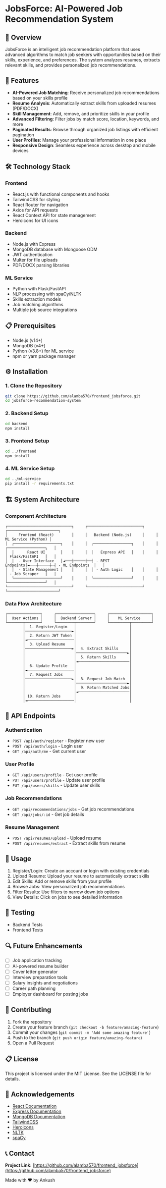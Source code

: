 # JobsForce: AI-Powered Job Recommendation System

## 🌟 Overview

JobsForce is an intelligent job recommendation platform that uses advanced algorithms to match job seekers with opportunities based on their skills, experience, and preferences. The system analyzes resumes, extracts relevant skills, and provides personalized job recommendations.

## 🚀 Features

- **AI-Powered Job Matching**: Receive personalized job recommendations based on your skills profile
- **Resume Analysis**: Automatically extract skills from uploaded resumes (PDF/DOCX)
- **Skill Management**: Add, remove, and prioritize skills in your profile
- **Advanced Filtering**: Filter jobs by match score, location, keywords, and more
- **Paginated Results**: Browse through organized job listings with efficient pagination
- **User Profiles**: Manage your professional information in one place
- **Responsive Design**: Seamless experience across desktop and mobile devices

## 🛠️ Technology Stack

### Frontend
- React.js with functional components and hooks
- TailwindCSS for styling
- React Router for navigation
- Axios for API requests
- React Context API for state management
- Heroicons for UI icons

### Backend
- Node.js with Express
- MongoDB database with Mongoose ODM
- JWT authentication
- Multer for file uploads
- PDF/DOCX parsing libraries

### ML Service
- Python with Flask/FastAPI
- NLP processing with spaCy/NLTK
- Skills extraction models
- Job matching algorithms
- Multiple job source integrations

## 📋 Prerequisites

- Node.js (v14+)
- MongoDB (v4+)
- Python (v3.8+) for ML service
- npm or yarn package manager

## ⚙️ Installation

### 1. Clone the Repository
```bash
git clone https://github.com/alamba570/frontend_jobsforce.git
cd jobsforce-recommendation-system
```

### 2. Backend Setup
```bash
cd backend
npm install
```

### 3. Frontend Setup
```bash
cd ../frontend
npm install
```

### 4. ML Service Setup
```bash
cd ../ml-service
pip install -r requirements.txt
```

## 🏗️ System Architecture

### Component Architecture
```
┌─────────────────────────────┐     ┌─────────────────────────┐     ┌───────────────────────┐
│     Frontend (React)        │     │   Backend (Node.js)     │     │   ML Service (Python) │
│  ┌─────────────────────┐    │     │  ┌─────────────────┐    │     │ ┌─────────────────┐   │
│  │      React UI       │    │     │  │   Express API   │    │     │ │ Flask/FastAPI   │   │
│  │  - User Interface   │◄───┼─────┼──┤ - REST Endpoints│◄───┼─────┼─┤ - ML Endpoints  │   │
│  │  - State Management │    │     │  │ - Auth Logic    │    │     │ │ - Job Scraper   │   │
│  └─────────────────────┘    │     │  └─────────────────┘    │     │ └─────────────────┘   │
└─────────────────────────────┘     └─────────────────────────┘     └───────────────────────┘
```

### Data Flow Architecture
```
┌───────────────┐     ┌─────────────────┐     ┌───────────────────┐
│  User Actions │     │  Backend Server │     │    ML Service     │
└───────┬───────┘     └────────┬────────┘     └─────────┬─────────┘
        │  1. Register/Login   │                        │
        │─────────────────────►│                        │
        │  2. Return JWT Token │                        │
        │◄─────────────────────│                        │
        │  3. Upload Resume    │                        │
        │─────────────────────►│  4. Extract Skills     │
        │                      │───────────────────────►│
        │                      │  5. Return Skills      │
        │                      │◄───────────────────────│
        │  6. Update Profile   │                        │
        │◄─────────────────────│                        │
        │  7. Request Jobs     │                        │
        │─────────────────────►│  8. Request Job Match  │
        │                      │───────────────────────►│
        │                      │  9. Return Matched Jobs│
        │                      │◄───────────────────────│
        │ 10. Return Jobs      │                        │
        │◄─────────────────────│                        │
```

## 🔄 API Endpoints

### Authentication
- `POST /api/auth/register` - Register new user
- `POST /api/auth/login` - Login user
- `GET /api/auth/me` - Get current user

### User Profile
- `GET /api/users/profile` - Get user profile
- `PUT /api/users/profile` - Update user profile
- `PUT /api/users/skills` - Update user skills

### Job Recommendations
- `GET /api/recommendations/jobs` - Get job recommendations
- `GET /api/jobs/:id` - Get job details

### Resume Management
- `POST /api/resumes/upload` - Upload resume
- `POST /api/resumes/extract` - Extract skills from resume

## 🌟 Usage

1. Register/Login: Create an account or login with existing credentials
2. Upload Resume: Upload your resume to automatically extract skills
3. Edit Skills: Add or remove skills from your profile
4. Browse Jobs: View personalized job recommendations
5. Filter Results: Use filters to narrow down job options
6. View Details: Click on jobs to see detailed information

## 🧪 Testing

- Backend Tests
- Frontend Tests

## 🔍 Future Enhancements

- [ ] Job application tracking
- [ ] AI-powered resume builder
- [ ] Cover letter generator
- [ ] Interview preparation tools
- [ ] Salary insights and negotiations
- [ ] Career path planning
- [ ] Employer dashboard for posting jobs

## 🤝 Contributing

1. Fork the repository
2. Create your feature branch (`git checkout -b feature/amazing-feature`)
3. Commit your changes (`git commit -m 'Add some amazing feature'`)
4. Push to the branch (`git push origin feature/amazing-feature`)
5. Open a Pull Request

## 📋 License

This project is licensed under the MIT License. See the LICENSE file for details.

## 👏 Acknowledgements

- [React Documentation](https://reactjs.org/)
- [Express Documentation](https://expressjs.com/)
- [MongoDB Documentation](https://docs.mongodb.com/)
- [TailwindCSS](https://tailwindcss.com/)
- [HeroIcons](https://heroicons.com/)
- [NLTK](https://www.nltk.org/)
- [spaCy](https://spacy.io/)

## 📞 Contact

**Project Link:** [https://github.com/alamba570/frontend_jobsforce](https://github.com/alamba570/frontend_jobsforce)

Made with ❤️ by Ankush
